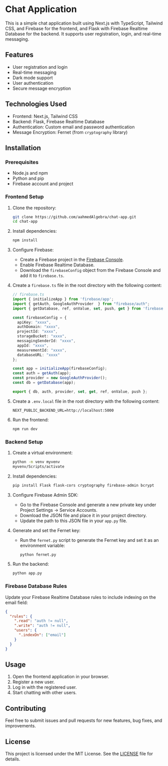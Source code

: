 # Chat Application

This is a simple chat application built using Next.js with TypeScript, Tailwind CSS, and Firebase for the frontend, and Flask with Firebase Realtime Database for the backend. It supports user registration, login, and real-time messaging.

## Features

- User registration and login
- Real-time messaging
- Dark mode support
- User authentication
- Secure message encryption

## Technologies Used

- Frontend: Next.js, Tailwind CSS
- Backend: Flask, Firebase Realtime Database
- Authentication: Custom email and password authentication
- Message Encryption: Fernet (from `cryptography` library)

## Installation

### Prerequisites

- Node.js and npm
- Python and pip
- Firebase account and project

### Frontend Setup

1. Clone the repository:
    ```bash
    git clone https://github.com/aahmedAlgebra/chat-app.git
    cd chat-app
    ```

2. Install dependencies:
    ```bash
    npm install
    ```

3. Configure Firebase:
    - Create a Firebase project in the [Firebase Console](https://console.firebase.google.com/).
    - Enable Firebase Realtime Database.
    - Download the `firebaseConfig` object from the Firebase Console and add it to `firebase.ts`.

4. Create a `firebase.ts` file in the root directory with the following content:
    ```typescript
    // firebase.ts
    import { initializeApp } from 'firebase/app';
    import { getAuth, GoogleAuthProvider  } from "firebase/auth";
    import { getDatabase, ref, onValue, set, push, get } from 'firebase/database';

    const firebaseConfig = {
      apiKey: "xxxx",
      authDomain: "xxxx",
      projectId: "xxxx",
      storageBucket: "xxxx",
      messagingSenderId: "xxxx",
      appId: "xxxx",
      measurementId: "xxxx",
      databaseURL: "xxxx"
    };

    const app = initializeApp(firebaseConfig);
    const auth = getAuth(app);
    const provider = new GoogleAuthProvider();
    const db = getDatabase(app);

    export { db, auth, provider, set, get, ref, onValue, push };
    ```

5. Create a `.env.local` file in the root directory with the following content:
    ```env
    NEXT_PUBLIC_BACKEND_URL=http://localhost:5000
    ```

6. Run the frontend:
    ```bash
    npm run dev
    ```

### Backend Setup

1. Create a virtual environment:
    ```bash
    python -m venv myvenv
    myvenv/Scripts/activate
    ```

2. Install dependencies:
    ```bash
    pip install Flask flask-cors cryptography firebase-admin bcrypt
    ```

3. Configure Firebase Admin SDK:
    - Go to the Firebase Console and generate a new private key under Project Settings -> Service Accounts.
    - Download the JSON file and place it in your project directory.
    - Update the path to this JSON file in your `app.py` file.

4. Generate and set the Fernet key:
    - Run the `fernet.py` script to generate the Fernet key and set it as an environment variable:
      ```bash
      python fernet.py
      ```

5. Run the backend:
    ```bash
    python app.py
    ```

### Firebase Database Rules

Update your Firebase Realtime Database rules to include indexing on the email field:

```json
{
  "rules": {
    ".read": "auth != null",
    ".write": "auth != null",
    "users": {
      ".indexOn": ["email"]
    }
  }
}
```

## Usage

1. Open the frontend application in your browser.
2. Register a new user.
3. Log in with the registered user.
4. Start chatting with other users.

## Contributing

Feel free to submit issues and pull requests for new features, bug fixes, and improvements.

## License

This project is licensed under the MIT License. See the [LICENSE](LICENSE) file for details.